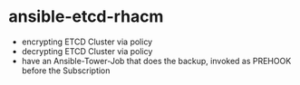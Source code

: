 # ansible-etcd-rhacm

- encrypting ETCD Cluster via policy
- decrypting ETCD Cluster via policy
- have an Ansible-Tower-Job that does the backup, invoked as PREHOOK before the Subscription 
